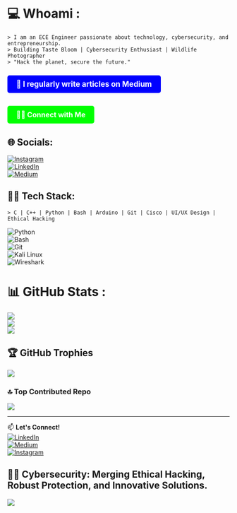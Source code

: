 # 💻 Whoami :
```shell
> I am an ECE Engineer passionate about technology, cybersecurity, and entrepreneurship.
> Building Taste Bloom | Cybersecurity Enthusiast | Wildlife Photographer
> "Hack the planet, secure the future."
```

<h3><a href="mailto:https://medium.com/@Purushothamr" style="display: inline-block; padding: 10px 20px; font-size: 17px; font-weight: bold; color: white; background-color: 	#0000ff; text-decoration: none; border-radius: 5px;">📝 I regularly write articles on Medium</a></h3>
<h2><a href="mailto:purushothamr242@gmail.com" style="display: inline-block; padding: 10px 20px; font-size: 16px; font-weight: bold; color: white; background-color: #00ff00; text-decoration: none; border-radius: 5px;">🕵️‍♂️ Connect with Me</a></h2>

## 🌐 Socials:
[![Instagram](https://img.shields.io/badge/Instagram-%23E4405F.svg?logo=Instagram&logoColor=white)](https://instagram.com/purushothamr_)  
[![LinkedIn](https://img.shields.io/badge/LinkedIn-%230077B5.svg?logo=linkedin&logoColor=white)](https://linkedin.com/in/purushothamr)  
[![Medium](https://img.shields.io/badge/Medium-12100E?logo=medium&logoColor=white)](https://medium.com/@Purushothamr)  

## 🏴‍☠️ Tech Stack:
```shell
> C | C++ | Python | Bash | Arduino | Git | Cisco | UI/UX Design | Ethical Hacking
```
![Python](https://img.shields.io/badge/python-3670A0?style=plastic&logo=python&logoColor=ffdd54)  
![Bash](https://img.shields.io/badge/bash_script-%23121011.svg?style=plastic&logo=gnu-bash&logoColor=white)  
![Git](https://img.shields.io/badge/git-%23F05033.svg?style=plastic&logo=git&logoColor=white)  
![Kali Linux](https://img.shields.io/badge/Kali_Linux-557C94?style=plastic&logo=kali-linux&logoColor=white)  
![Wireshark](https://img.shields.io/badge/Wireshark-%231281C0.svg?style=plastic&logo=wireshark&logoColor=white)  

# 📊 GitHub Stats :
![](https://github-readme-stats.vercel.app/api?username=purushothamr01&theme=tokyonight&hide_border=false&include_all_commits=false&count_private=false)<br/>
![](https://github-readme-streak-stats.herokuapp.com/?user=purushothamr01&theme=tokyonight&hide_border=false)<br/>
![](https://github-readme-stats.vercel.app/api/top-langs/?username=purushothamr01&theme=tokyonight&hide_border=false&include_all_commits=false&count_private=false&layout=compact)

## 🏆 GitHub Trophies
![](https://github-profile-trophy.vercel.app/?username=purushothamr01&theme=matrix&no-frame=true&no-bg=true&margin-w=4)

### 🔝 Top Contributed Repo
![](https://github-contributor-stats.vercel.app/api?username=purushothamr01&limit=5&theme=calm&combine_all_yearly_contributions=true)

---
📫 **Let's Connect!**  
[![LinkedIn](https://img.shields.io/badge/LinkedIn-%230077B5.svg?logo=linkedin&logoColor=white)](https://linkedin.com/in/purushothamr)  
[![Medium](https://img.shields.io/badge/Medium-12100E?logo=medium&logoColor=white)](https://medium.com/@Purushothamr)  
[![Instagram](https://img.shields.io/badge/Instagram-%23E4405F.svg?logo=Instagram&logoColor=white)](https://instagram.com/purushothamr_)  

👨‍💻 Cybersecurity: Merging Ethical Hacking, Robust Protection, and Innovative Solutions.
---
[![](https://visitcount.itsvg.in/api?id=purushothamr01&icon=10&color=0)](https://visitcount.itsvg.in)

<!-- Dark Themed GitHub Profile by @Purushothamr -->
